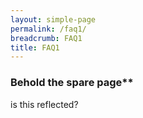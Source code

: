 ```yaml
---
layout: simple-page
permalink: /faq1/
breadcrumb: FAQ1
title: FAQ1
---
```




### Behold the spare page**


is this reflected?
